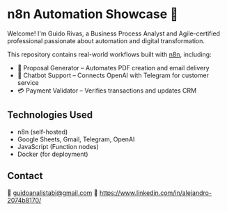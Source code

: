 # n8n Automation Showcase 🚀

Welcome! I'm Guido Rivas, a Business Process Analyst and Agile-certified professional passionate about automation and digital transformation.

This repository contains real-world workflows built with [n8n](https://n8n.io), including:

- 📄 Proposal Generator – Automates PDF creation and email delivery
- 🤖 Chatbot Support – Connects OpenAI with Telegram for customer service
- 💳 Payment Validator – Verifies transactions and updates CRM

## Technologies Used
- n8n (self-hosted)
- Google Sheets, Gmail, Telegram, OpenAI
- JavaScript (Function nodes)
- Docker (for deployment)

## Contact
📧 guidoanalistabi@gmail.com
🔗 https://www.linkedin.com/in/alejandro-2074b8170/
